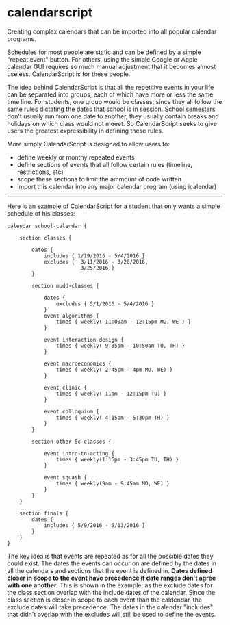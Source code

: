 # calendarscript

Creating complex calendars that can be imported into all popular calendar programs. 


Schedules for most people are static and can be defined by a simple "repeat event"
button. For others, using the simple Google or Apple calendar GUI requires so much
manual adjustment that it becomes almost useless. CalendarScript is for these 
people. 

The idea behind CalendarScript is that all the repetitive events in your life can 
be separated into groups, each of which have more or less the same time line. For
students, one group would be classes, since they all follow the same rules
dictating the dates that school is in session. School semesters don't usually run
from one date to another, they usually contain breaks and holidays on which class
would not meeet. So CalendarScript seeks to give users the greatest expressibility
in defining these rules. 

More simply CalendarScript is designed to allow users to:
+ define weekly or monthy repeated events
+ define sections of events that all follow certain rules (timeline, restrictions, etc)
+ scope these sections to limit the ammount of code written
+ import this calendar into any major calendar program (using icalendar)

---

Here is an example of CalendarScript for a student that only wants a simple schedule
of his classes:

```
calendar school-calendar {

	section classes {

		dates {
			includes { 1/19/2016 - 5/4/2016 }
			excludes { 	3/11/2016 - 3/20/2016,
						3/25/2016 }
		}
		
		section mudd-classes {
			
			dates {
				excludes { 5/1/2016 - 5/4/2016 }
			}
			event algorithms {
				times { weekly( 11:00am - 12:15pm MO, WE ) }
			}
	
			event interaction-design {
				times {	weekly( 9:35am - 10:50am TU, TH) }
			}
			
			event macroeconomics {
				times { weekly( 2:45pm - 4pm MO, WE) }
			}
	
			event clinic {
				times { weekly( 11am - 12:15pm TU) }
			}
			
			event colloquium {
				times { weekly( 4:15pm - 5:30pm TH) }
			}
		}
		
		section other-5c-classes {
			
			event intro-to-acting {
				times { weekly(1:15pm - 3:45pm TU, TH) }
			}
			
			event squash {
				times { weekly(9am - 9:45am MO, WE) }
			}
		}
	}

	section finals {
		dates {
			includes { 5/9/2016 - 5/13/2016 }
		}
	}
}
```

The key idea is that events are repeated as for all the possible dates
they could exist. The dates the events can occur on are defined by the 
dates in all the calendars and sections that the event is defined in. 
**Dates defined closer in scope to the event have precedence if date 
ranges don't agree with one another.** This is shown in the example, as
the exclude dates for the class section overlap with the include dates of 
the calendar. Since the class section is closer in scope to each event 
than the caldendar, the exclude dates will take precedence. The dates
in the calendar "includes" that didn't overlap with the excludes will
still be used to define the events. 
